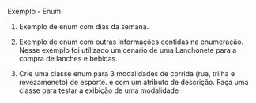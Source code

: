 Exemplo - Enum

1) Exemplo de enum com dias da semana.

2) Exemplo de enum com outras informações contidas na enumeração. Nesse exemplo foi utilizado um cenário de uma Lanchonete para a compra de lanches e bebidas.

3) Crie uma classe enum para 3 modalidades de corrida (rua, trilha e revezameneto) de esporte. e com um atributo de descrição. 
Faça uma classe para testar a exibição de uma modalidade
